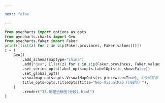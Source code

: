 ```yaml
---

next: false

---
```




<BlogInfo id="658" title="67.地理坐标图分段" author="白日梦想猿" pv=0 read_times=0 pre_cost_time="0分28秒" category="pyecharts学习" tag_list="['pyecharts学习']" create_time="2021.01.22 14:53:13" update_time="2021.01.22 14:56:54" />

```python
from pyecharts import options as opts
from pyecharts.charts import Geo
from pyecharts.faker import Faker
print([list(z) for z in zip(Faker.provinces, Faker.values())])
c = (
    Geo()
        .add_schema(maptype="china")
        .add("geo", [list(z) for z in zip(Faker.provinces, Faker.values())])
        .set_series_opts(label_opts=opts.LabelOpts(is_show=False))
        .set_global_opts(
        visualmap_opts=opts.VisualMapOpts(is_piecewise=True), #分段显示
        title_opts=opts.TitleOpts(title="Geo-VisualMap（分段型）"),
    )
        .render("33.地理坐标图(分段).html")
)

```



<ActionBox />
